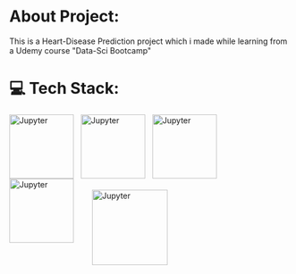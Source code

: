 # About Project:
This is a Heart-Disease Prediction project which i made while learning from a Udemy course "Data-Sci Bootcamp"


# 💻 Tech Stack:

  
<img align="left" alt="Jupyter" width="115px" style="padding-right:10px;" src="https://img.shields.io/badge/Jupyter-F37626.svg?&style=for-the-badge&logo=Jupyter&logoColor=white" /> 

<img align="left" alt="Jupyter" width="115px" style="padding-right:10px;" src="https://img.shields.io/badge/Python-FFD43B?style=for-the-badge&logo=python&logoColor=blue" /><img align="left" alt="Jupyter" width="115px" style="padding-right:10px;" src="https://img.shields.io/badge/Numpy-777BB4?style=for-the-badge&logo=numpy&logoColor=white" /><img align="left" alt="Jupyter" width="115px" style="padding-right:10px;" src="https://img.shields.io/badge/Pandas-2C2D72?style=for-the-badge&logo=pandas&logoColor=white" /><img align="left" alt="Jupyter" width="135px" style="padding:20px;" src="https://img.shields.io/badge/scikit_learn-F7931E?style=for-the-badge&logo=scikit-learn&logoColor=white" />




